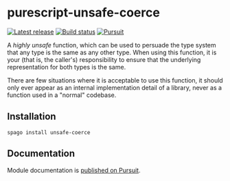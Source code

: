 # purescript-unsafe-coerce

[![Latest release](http://img.shields.io/github/release/purescript/purescript-unsafe-coerce.svg)](https://github.com/purescript/purescript-unsafe-coerce/releases)
[![Build status](https://github.com/purescript/purescript-unsafe-coerce/workflows/CI/badge.svg?branch=master)](https://github.com/purescript/purescript-unsafe-coerce/actions?query=workflow%3ACI+branch%3Amaster)
[![Pursuit](https://pursuit.purescript.org/packages/purescript-unsafe-coerce/badge)](https://pursuit.purescript.org/packages/purescript-unsafe-coerce)

A _highly unsafe_ function, which can be used to persuade the type system that any type is the same as any other type. When using this function, it is your (that is, the caller's) responsibility to ensure that the underlying representation for both types is the same.

There are few situations where it is acceptable to use this function, it should only ever appear as an internal implementation detail of a library, never as a function used in a "normal" codebase.

## Installation

```
spago install unsafe-coerce
```

## Documentation

Module documentation is [published on Pursuit](http://pursuit.purescript.org/packages/purescript-unsafe-coerce).
